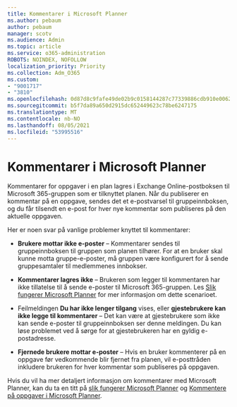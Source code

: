 ```yaml
---
title: Kommentarer i Microsoft Planner
ms.author: pebaum
author: pebaum
manager: scotv
ms.audience: Admin
ms.topic: article
ms.service: o365-administration
ROBOTS: NOINDEX, NOFOLLOW
localization_priority: Priority
ms.collection: Adm_O365
ms.custom:
- "9001717"
- "3810"
ms.openlocfilehash: 0d87d8c9fafe49de02b9c0158144287c77339886cdb910e006296eac73a2c497
ms.sourcegitcommit: b5f7da89a650d2915dc652449623c78be6247175
ms.translationtype: MT
ms.contentlocale: nb-NO
ms.lasthandoff: 08/05/2021
ms.locfileid: "53995516"
---
```

# <a name="comments-in-microsoft-planner"></a>Kommentarer i Microsoft Planner

Kommentarer for oppgaver i en plan lagres i Exchange Online-postboksen til Microsoft 365-gruppen som er tilknyttet planen.  Når du publiserer en kommentar på en oppgave, sendes det et e-postvarsel til gruppeinnboksen, og du får tilsendt en e-post for hver nye kommentar som publiseres på den aktuelle oppgaven.

Her er noen svar på vanlige problemer knyttet til kommentarer:

- **Brukere mottar ikke e-poster** – Kommentarer sendes til gruppeinnboksen til gruppen som planen tilhører. For at en bruker skal kunne motta gruppe-e-poster, må gruppen være konfigurert for å sende gruppesamtaler til medlemmenes innbokser.

- **Kommentarer lagres ikke** – Brukeren som legger til kommentaren har ikke tillatelse til å sende e-poster til Microsoft 365-gruppen. Les [Slik fungerer Microsoft Planner](https://techcommunity.microsoft.com/t5/planner-blog/how-microsoft-planner-works/ba-p/1214736) for mer informasjon om dette scenarioet.

- Feilmeldingen **Du har ikke lenger tilgang** vises, eller **gjestebrukere kan ikke legge til kommentarer** – Det kan være at gjestebrukere som ikke kan sende e-poster til gruppeinnboksen ser denne meldingen. Du kan løse problemet ved å sørge for at gjestebrukeren har en gyldig e-postadresse.

- **Fjernede brukere mottar e-poster** – Hvis en bruker kommenterer på en oppgave før vedkommende blir fjernet fra planen, vil e-posttråden inkludere brukeren for hver kommentar som publiseres på oppgaven.

Hvis du vil ha mer detaljert informasjon om kommentarer med Microsoft Planner, kan du ta en titt på [slik fungerer Microsoft Planner](https://techcommunity.microsoft.com/t5/planner-blog/how-microsoft-planner-works/ba-p/1214736) og [Kommentere på oppgaver i Microsoft Planner](https://support.microsoft.com/office/fd4aedde-7785-4cd0-96ee-122fbc9140e1).
